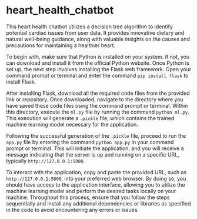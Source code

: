 # heart_health_chatbot
This heart health chatbot utilizes a decision tree algorithm to identify potential cardiac issues from user data. It provides innovative dietary and natural well-being guidance, along with valuable insights on the causes and precautions for maintaining a healthier heart.

To begin with, make sure that Python is installed on your system. If not, you can download and install it from the official Python website. Once Python is set up, the next step involves installing the Flask web framework. Open your command prompt or terminal and enter the command `pip install flask` to install Flask.

After installing Flask, download all the required code files from the provided link or repository. Once downloaded, navigate to the directory where you have saved these code files using the command prompt or terminal. Within this directory, execute the `ml.py` file by running the command `python ml.py`. This execution will generate a `.pickle` file, which contains the trained machine learning model necessary for the application.

Following the successful generation of the `.pickle` file, proceed to run the `app.py` file by entering the command `python app.py` in your command prompt or terminal. This will initiate the application, and you will receive a message indicating that the server is up and running on a specific URL, typically `http://127.0.0.1:5000`.

To interact with the application, copy and paste the provided URL, such as `http://127.0.0.1:5000`, into your preferred web browser. By doing so, you should have access to the application interface, allowing you to utilize the machine learning model and perform the desired tasks locally on your machine. Throughout this process, ensure that you follow the steps sequentially and install any additional dependencies or libraries as specified in the code to avoid encountering any errors or issues.
